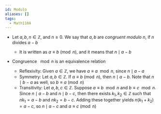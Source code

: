 ```yaml
---
id: Modulo
aliases: []
tags:
  - Math110A
---
```


- Let $a, b, n \in \mathbb{Z}$, and $n \geq 0$. We say that $a, b$ are
  _congruent modulo_ $n$, if $n$ divides $a - b$
  - It is written as $a\equiv b\pmod n$, and it means that $n\mid a - b$
- Congruence $\mod n$ is an equivalence relation

  - Reflexivity: Given $a \in \mathbb{Z}$, we have $a \equiv a \mod n$, since
    $n\mid a - a$
  - Symmetry: Let $a, b\in \mathbb{Z}$. If $a\equiv b\pmod n$, then
    $n\mid a - b$. Note that $n\mid b - a$ as well, so $b\equiv a\pmod n$
  - Transitivity: Let $a, b, c \in \mathbb{Z}$. Suppose $a\equiv b\mod n$ and
    $b\equiv c\mod n$. Since $n\mid a - b$ and $n\mid b - c$, then there exists
    $k_1, k_2\in \mathbb{Z}$ such that $nk_1 = a - b$ and $nk_2 = b - c$. Adding
    these together yields $n(k_1 + k_2) = a - c$, so $n\mid a - c$ and
    $a\equiv c\pmod n$
